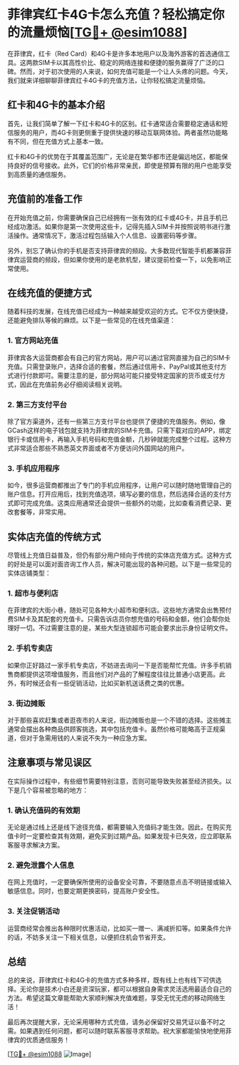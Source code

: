 # 菲律宾红卡4G卡怎么充值？轻松搞定你的流量烦恼[[TG💪+ @esim1088](https://t.me/s/esim1088)]

在菲律宾，红卡（Red Card）和4G卡是许多本地用户以及海外游客的首选通信工具。这两款SIM卡以其高性价比、稳定的网络连接和便捷的服务赢得了广泛的口碑。然而，对于初次使用的人来说，如何充值可能是一个让人头疼的问题。今天，我们就来详细聊聊菲律宾红卡4G卡的充值方法，让你轻松搞定流量烦恼。

## 红卡和4G卡的基本介绍

首先，让我们简单了解一下红卡和4G卡的区别。红卡通常适合需要稳定通话和短信服务的用户，而4G卡则更侧重于提供快速的移动互联网体验。两者虽然功能略有不同，但在充值方式上基本一致。

红卡和4G卡的优势在于其覆盖范围广，无论是在繁华都市还是偏远地区，都能保持良好的信号接收。此外，它们的价格非常亲民，即使是预算有限的用户也能享受到高质量的通信服务。

## 充值前的准备工作

在开始充值之前，你需要确保自己已经拥有一张有效的红卡或4G卡，并且手机已经成功激活。如果你是第一次使用这些卡，记得先插入SIM卡并按照说明书进行激活操作。通常情况下，激活过程包括输入个人信息、设置密码等步骤。

另外，别忘了确认你的手机是否支持菲律宾的频段。大多数现代智能手机都兼容菲律宾运营商的频段，但如果你使用的是老款机型，建议提前检查一下，以免影响正常使用。

## 在线充值的便捷方式

随着科技的发展，在线充值已经成为一种越来越受欢迎的方式。它不仅方便快捷，还能避免排队等候的麻烦。以下是一些常见的在线充值渠道：

### 1. 官方网站充值

菲律宾各大运营商都会有自己的官方网站，用户可以通过官网直接为自己的SIM卡充值。只需登录账户，选择合适的套餐，然后通过信用卡、PayPal或其他支付方式进行付款即可。需要注意的是，部分网站可能只接受特定国家的货币或支付方式，因此在充值前务必仔细阅读相关说明。

### 2. 第三方支付平台

除了官方渠道外，还有一些第三方支付平台也提供了便捷的充值服务。例如，像GCash这样的电子钱包就支持为菲律宾的SIM卡充值。只需下载对应的APP，绑定银行卡或信用卡，再输入手机号码和充值金额，几秒钟就能完成整个过程。这种方式非常适合那些不熟悉英文界面或者不方便访问外国网站的用户。

### 3. 手机应用程序

如今，很多运营商都推出了专门的手机应用程序，让用户可以随时随地管理自己的账户信息。打开应用后，找到充值选项，填写必要的信息，然后选择合适的支付方式即可完成充值。这类应用通常还会提供一些额外的功能，比如查看消费记录、更改套餐等，非常实用。

## 实体店充值的传统方式

尽管线上充值日益普及，但仍有部分用户倾向于传统的实体店充值方式。这种方式的好处是可以面对面咨询工作人员，解决可能出现的各种问题。以下是一些常见的实体店铺类型：

### 1. 超市与便利店

在菲律宾的大街小巷，随处可见各种大小超市和便利店。这些地方通常会出售预付费SIM卡及其配套的充值卡。只需告诉店员你想充值的号码和金额，他们会帮你处理好一切。不过需要注意的是，某些大型连锁超市可能会要求出示身份证明文件。

### 2. 手机专卖店

如果你正好路过一家手机专卖店，不妨进去询问一下是否能帮忙充值。许多手机销售商都提供这项增值服务，而且他们对产品的了解程度往往比普通小店更高。此外，有时候还会有一些促销活动，比如买新机送话费之类的优惠。

### 3. 街边摊贩

对于那些喜欢赶集或者逛夜市的人来说，街边摊贩也是一个不错的选择。这些摊主通常会摆出各种商品供顾客挑选，其中包括充值卡。虽然价格可能略高于正规渠道，但对于急需用钱的人来说不失为一种应急方案。

## 注意事项与常见误区

在实际操作过程中，有些细节需要特别注意，否则可能导致失败甚至经济损失。以下是几个容易被忽略的地方：

### 1. 确认充值码的有效期

无论是通过线上还是线下途径充值，都需要输入充值码才能生效。因此，在购买充值卡时一定要检查其有效期，避免买到过期产品。如果发现卡已失效，应立即联系客服寻求解决方案。

### 2. 避免泄露个人信息

在网上充值时，一定要确保所使用的设备安全可靠，不要随意点击不明链接或输入敏感信息。同时，也要定期更换密码，提高账户安全性。

### 3. 关注促销活动

运营商经常会推出各种限时优惠活动，比如买一赠一、满减折扣等。如果条件允许的话，不妨多关注一下相关信息，以便抓住机会节省开支。

## 总结

总的来说，菲律宾红卡和4G卡的充值方式多种多样，既有线上也有线下可供选择。无论你是技术小白还是资深玩家，都可以根据自身需求灵活选用最适合自己的方法。希望这篇文章能帮助大家顺利解决充值难题，享受无忧无虑的移动网络生活！

最后再次提醒大家，无论采用哪种方式充值，请务必保留好交易凭证以备不时之需。如果遇到任何问题，都可以随时联系客服寻求帮助。祝大家都能愉快地使用菲律宾的优质通信服务！

[[TG💪+ @esim1088](https://t.me/s/esim1088) ![Image](https://i.postimg.cc/4NQfJmqS/Snipaste-2025-05-13-00-14-12.png)]